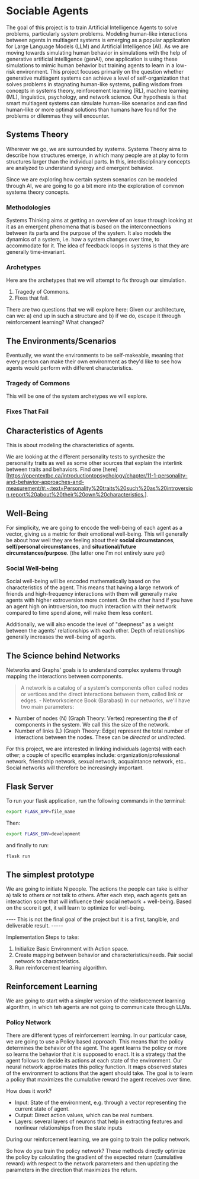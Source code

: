# Sociable Agents
The goal of this project is to train Artificial Intelligence Agents to solve problems, particularly system problems. 
Modeling human-like interactions between agents in multiagent systems is emerging as a popular application for Large Language Models (LLM) and Artificial Intelligence (AI). As we are moving towards simulating human behavior in simulations with the help of generative artificial intelligence (genAI), one application is using these simulations to mimic human behavior but training agents to learn in a low-risk environment.  This project focuses primarily on the question whether generative multiagent systems can achieve a level of self-organization that solves problems in stagnating human-like systems, pulling wisdom from concepts in systems theory, reinforcement learning (RL), machine learning (ML), linguistics, psychology, and network science. Our hypothesis is that smart multiagent systems can simulate human-like scenarios and can find human-like or more optimal solutions than humans have found for the problems or dilemmas they will encounter.

## Systems Theory
Wherever we go, we are surrounded by systems. Systems Theory aims to describe how structures emerge, in which many people are at play to form structures larger than the individual parts. In this, interdisciplinary concepts are analyzed to understand synergy and emergent behavior.

Since we are exploring how certain system scenarios can be modeled through AI, we are going to go a bit more into the exploration of common systems theory concepts. 

### Methodologies
Systems Thinking aims at getting an overview of an issue through looking at it as an emergent phenomena that is based on the interconnections between its parts and the purpose of the system. It also models the dynamics of a system, i.e. how a system changes over time, to accommodate for it. The idea of feedback loops in systems is that they are generally time-invariant.

### Archetypes 
Here are the archetypes that we will attempt to fix through our simulation. 
1. Tragedy of Commons.
2. Fixes that fail.

There are two questions that we will explore here: Given our architecture, can we: a) end up in such a structure and b) if we do, escape it through reinforcement learning? What changed?

## The Environments/Scenarios
Eventually, we want the environments to be self-makeable, meaning that every person can make their own environment as they'd like to see how agents would perform with different characteristics.

### Tragedy of Commons
This will be one of the system archetypes we will explore.


### Fixes That Fail

## Characteristics of Agents
This is about modeling the characteristics of agents. 

We are looking at the different personality tests to synthesize the personality traits as well as some other sources that explain the interlink between traits and behaviors. 
Find one [here][https://opentextbc.ca/introductiontopsychology/chapter/11-1-personality-and-behavior-approaches-and-measurement/#:~:text=Personality%20traits%20such%20as%20introversion,report%20about%20their%20own%20characteristics.].

## Well-Being 
For simplicity, we are going to encode the well-being of each agent as a vector, giving us a metric for their emotional well-being. This will generally be about how well they are feeling about their **social circumstances**, **self/personal circumstances**, and **situational/future circumstances/purpose**. (the latter one I'm not entirely sure yet)

### Social Well-being
Social well-being will be encoded mathematically based on the characteristics of the agent. This means that having a large network of friends and high-frequency interactions with them will generally make agents with higher extroversion more content. On the other hand if you have an agent high on introversion, too much interaction with their network compared to time spend alone, will make them less content. 

Additionally, we will also encode the level of "deepness" as a weight between the agents' relationships with each other. Depth of relationships generally increases the well-being of agents. 

## The Science behind Networks
Networks and Graphs' goals is to understand complex systems through mapping the interactions between components.
> A network is a catalog of a system's components often called nodes or vertices and the direct interactions between them, called link or edges. - Networkscience Book (Barabasi)
In our networks, we'll have two main parameters: 
- Number of nodes (N) (Graph Theory: Vertex) representing the # of components in the system. We call this the size of the network.
- Number of links (L) (Graph Theory: Edge) represent the total number of interactions between the nodes. These can be *directed* or *undirected*. 

For this project, we are interested in linking individuals (agents) with each other; a couple of specific examples include: organization/professional network, friendship network, sexual network, acquaintance network, etc.. Social networks will therefore be increasingly important.


## Flask Server

To run your flask application, run the following commands in the terminal: 
```bash
export FLASK_APP=file_name
```
Then: 
```bash
export FLASK_ENV=development
```
and finally to run: 
```bash
flask run 
```

## The simplest prototype
We are going to initiate N people. 
The actions the people can take is either a) talk to others or not talk to others. 
After each step, each agents gets an interaction score that will influence their social network + well-being. 
Based on the score it got, it will learn to optimize for well-being. 

---- This is not the final goal of the project but it is a first, tangible, and deliverable result. -----

Implementation Steps to take: 
1. Initialize Basic Environment with Action space. 
2. Create mapping between behavior and characteristics/needs. Pair social network to characteristics.
3. Run reinforcement learning algorithm. 


## Reinforcement Learning
We are going to start with a simpler version of the reinforcement learning algorithm, in which teh agents are not going to communicate through LLMs. 



### Policy Network 
There are different types of reinforcement learning. In our particular case, we are going to use a Policy based approach. This means that the policy determines the behavior of the agent. The agent learns the policy or more so learns the behavior that it is supposed to enact. It is a strategy that the agent follows to decide its actions at each state of the environment. Our neural network approximates this policy function. It maps observed states of the environment to actions that the agent should take. The goal is to learn a policy that maximizes the cumulative reward the agent receives over time.

How does it work? 
- Input: State of the environment, e.g. through a vector representing the current state of agent.
- Output: Direct action values, which can be real numbers. 
- Layers: several layers of neurons that help in extracting features and nonlinear relationships from the state inputs

During our reinforcement learning, we are going to train the policy network. 

So how do you train the policy network? 
These methods directly optimize the policy by calculating the gradient of the expected return (cumulative reward) with respect to the network parameters and then updating the parameters in the direction that maximizes the return.

